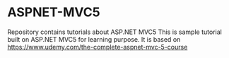 # ASPNET-MVC5
Repository contains tutorials about ASP.NET MVC5 
This is sample tutorial built on ASP.NET MVC5 for learning purpose. It is based on https://www.udemy.com/the-complete-aspnet-mvc-5-course

